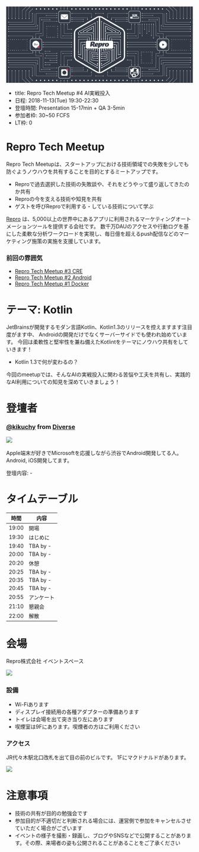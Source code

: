 ![](/meetups/4/images/banner.png)

- title: Repro Tech Meetup #4 AI実戦投入
- 日程: 2018-11-13(Tue) 19:30-22:30
- 登壇時間: Presentation 15-17min + QA 3-5min
- 参加者枠: 30~50 FCFS
- LT枠: 0

# Repro Tech Meetup

Repro Tech Meetupは、スタートアップにおける技術領域での失敗を少しでも防ぐようノウハウを共有することを目的とするミートアップです。

- Reproで過去選択した技術の失敗談や、それをどうやって盛り返してきたのか共有
- Reproの今を支える技術や知見を共有
- ゲストを呼びReproで利用する・している技術について学ぶ

[Repro](https://repro.io) は、5,000以上の世界中にあるアプリに利用されるマーケティングオートメーションツールを提供する会社です。
数千万DAUのアクセスや行動ログを基にした柔軟な分析ワークロードを実現し、毎日億を超えるpush配信などのマーケティング施策の実施を支援しています。

### 前回の雰囲気

- [Repro Tech Meetup #3 CRE](https://togetter.com/li/1272696)
- [Repro Tech Meetup #2 Android](https://togetter.com/li/1261085)
- [Repro Tech Meetup #1 Docker](https://togetter.com/li/1251270)

# テーマ: Kotlin

JetBrainsが開発するモダン言語Kotlin、Kotlin1.3のリリースを控えますます注目度がます中、
Androidの開発だけでなくサーバーサイドでも使われ始めています。
今回は柔軟性と堅牢性を兼ね備えたKotlintをテーマにノウハウ共有をしていきます！

- Kotlin 1.3で何が変わるの？


今回のmeetupでは、そんなAIの実戦投入に関わる苦悩や工夫を共有し、実践的なAI利用についての知見を深めていきましょう！

# 登壇者

### [@kikuchy](https://twitter.com/kikuchy) from [Diverse](https://diverse-inc.co.jp/)

![](https://pbs.twimg.com/profile_images/481267728/icon_128_200x200.png)

Apple端末が好きでMicrosoftを応援しながら渋谷でAndroid開発してる人。Android, iOS開発してます。 

登壇内容: -



# タイムテーブル

時間  | 内容
---   | ---
19:00 | 開場
19:30 | はじめに
19:40 | TBA by -
20:00 | TBA by -
20:20 | 休憩
20:25 | TBA by -
20:35 | TBA by -
20:45 | TBA by -
20:55 | アンケート
21:10 | 懇親会
22:00 | 解散

# 会場

Repro株式会社 イベントスペース

![](https://github.com/reproio/repro-tech-meetup/blob/master/assets/images/repro-event-space.png?raw=true)

### 設備

- Wi-Fiあります
- ディスプレイ接続用の各種アダプターの準備あります
- トイレは会場を出て突き当り左にあります
- 喫煙室は9Fにあります。喫煙者の方はご利用ください

### アクセス

JR代々木駅北口改札を出て目の前のビルです。
1Fにマクドナルドがあります。

![](https://github.com/reproio/repro-tech-meetup/blob/master/assets/images/repro-access-1.png?raw=true)

# 注意事項

- 技術の共有が目的の勉強会です
- 参加目的が不適切だと判断される場合には、運営側で参加をキャンセルさせていただく場合がございます
- イベントの様子を撮影・録画し、ブログやSNSなどで公開することがあります。その際、来場者の姿も公開されることがあることをご了承ください
